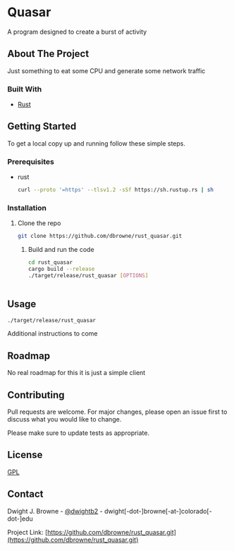 # Quasar

A program designed to create a burst of activity 


<!-- ABOUT THE PROJECT -->

## About The Project

Just something to eat some CPU and generate some network traffic


### Built With

* [Rust](https://www.rust-lang.org/tools/install)

<!-- GETTING STARTED -->

## Getting Started

To get a local copy up and running follow these simple steps.

### Prerequisites

* rust
  ```sh
  curl --proto '=https' --tlsv1.2 -sSf https://sh.rustup.rs | sh

  ```

### Installation

1. Clone the repo
   ```sh
   git clone https://github.com/dbrowne/rust_quasar.git
   ```
    1. Build and run the code
       ```sh
       cd rust_quasar
       cargo build --release
       ./target/release/rust_quasar [OPTIONS]
 
       ```

## Usage

```sh
./target/release/rust_quasar 
```

Additional instructions to come 



<!-- ROADMAP -->

## Roadmap

No real roadmap for this it is just a simple client



## Contributing
Pull requests are welcome. For major changes, please open an issue first to discuss what you would like to change.

Please make sure to update tests as appropriate.

## License
[GPL](https://www.gnu.org/licenses/gpl-3.0.en.html)



<!-- CONTACT -->

## Contact

Dwight J. Browne - [@dwightb2](https://twitter.com/dwightb2) - dwight[-dot-]browne[-at-]colorado[-dot-]edu

Project Link: [https://github.com/dbrowne/rust_quasar.git](https://github.com/dbrowne/rust_quasar.git)


